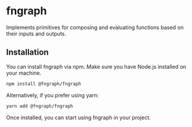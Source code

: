 # fngraph

Implements primitives for composing and evaluating functions based on their inputs and outputs.

## Installation

You can install fngraph via npm. Make sure you have Node.js installed on your machine.

```bash
npm install @fngraph/fngraph
```

Alternatively, if you prefer using yarn:

```bash
yarn add @fngraph/fngraph
```

Once installed, you can start using fngraph in your project.
